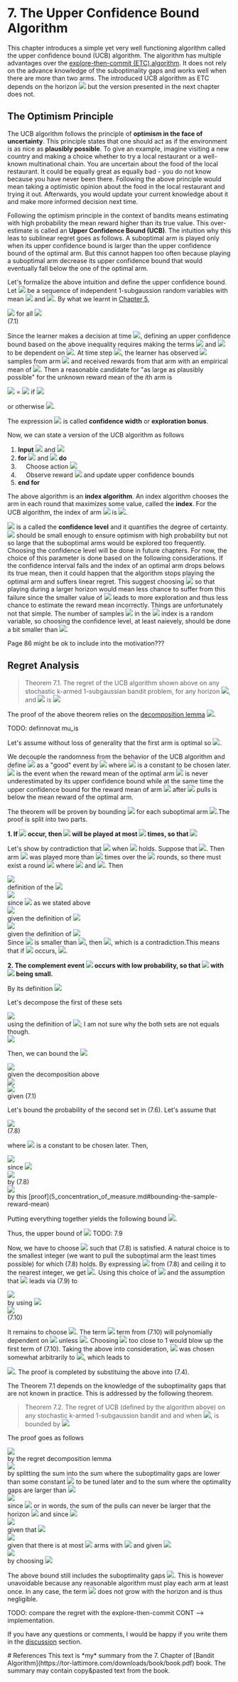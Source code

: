 # 7. The Upper Confidence Bound Algorithm
This chapter introduces a simple yet very well functioning algorithm called the upper confidence bound (UCB) algorithm. The algorithm has multiple advantages over the [explore-then-commit (ETC) algorithm](6_explore_then_commit.md). It does not rely on the advance knowledge of the suboptimality gaps and works well when there are more than two arms. The introduced UCB algorithm as ETC depends on the horizon <img src="https://render.githubusercontent.com/render/math?math=n"> but the version presented in the next chapter does not. 

## The Optimism Principle
The UCB algorithm follows the principle of **optimism in the face of uncertainty**. This principle states that one should act as if the environment is as nice as **plausibly possible**. To give an example, imagine visiting a new country and making a choice whether to try a local restaurant or a well-known multinational chain. You are uncertain about the food of the local restaurant. It could be equally great as equally bad - you do not know because you have never been there. Following the above principle would mean taking a optimistic opinion about the food in the local restaurant and trying it out. Afterwards, you would update your current knowledge about it and make more informed decision next time. 


Following the optimism principle in the context of bandits means estimating with high probability the mean reward higher than its true value. This over-estimate is called an **Upper Confidence Bound (UCB)**. The intuition why this leas to sublinear regret goes as follows. A suboptimal arm is played only when its upper confidence bound is larger than the upper confidence bound of the optimal arm. But this cannot happen too often because playing a suboptimal arm decrease its upper confidence bound that would eventually fall below the one of the optimal arm. 


Let's formalize the above intuition and define the upper confidence bound. Let <img src="https://render.githubusercontent.com/render/math?math=(X_t)_{t=1}^{n}"> be a sequence of independent 1-subgaussion random variables with mean <img src="https://render.githubusercontent.com/render/math?math=\mu"> and <img src="https://render.githubusercontent.com/render/math?math=\hat{\mu}=\frac{1}{n} \Sigma_{t=1}^{n}X_t">. By what we learnt in [Chapter 5](5_concentration_of_measure.md#bounding-the-sample-reward-mean),
 
 
 <div class="div-table">
    <div class="div-table-row">
    <div class="div-table-col_eq">
          <img src="https://render.githubusercontent.com/render/math?math=\mathbb{P}(\mu \geq \hat{\mu} %2B \sqrt{\frac{2\log(1/\delta)}{n}}) \leq \delta"> for all <img src="https://render.githubusercontent.com/render/math?math=\delta \in (0,1)">
     </div>
     <div class="div-table-col_expl">(7.1)</div>
    </div>
     
 </div> 
    
Since the learner makes a decision at time <img src="https://render.githubusercontent.com/render/math?math=t">, defining an upper confidence bound based on the above inequality requires making the terms <img src="https://render.githubusercontent.com/render/math?math=\hat{\mu}"> and <img src="https://render.githubusercontent.com/render/math?math=n"> to be dependent on <img src="https://render.githubusercontent.com/render/math?math=t">. At time step <img src="https://render.githubusercontent.com/render/math?math=t">, the learner has observed <img src="https://render.githubusercontent.com/render/math?math=T_i(t-1)"> samples from arm <img src="https://render.githubusercontent.com/render/math?math=i"> and received rewards from that arm with an empirical mean of <img src="https://render.githubusercontent.com/render/math?math=\hat{\mu_i}(t-1)">. Then a reasonable candidate for "as large as plausibly possible" for the unknown reward mean of the *i*th arm is 

<img src="https://render.githubusercontent.com/render/math?math=UCB_i(t-1, \delta)"> = <img src="https://render.githubusercontent.com/render/math?math=\infinity"> if <img src="https://render.githubusercontent.com/render/math?math=T_i(t-1) = 0"> 

or otherwise <img src="https://render.githubusercontent.com/render/math?math=UCB_i(t-1, \delta) = \hat{\mu}(t-1) + %2B \sqrt{\frac{2\log(1/\delta)}{T_i(t-1)}}">. 

The expression <img src="https://render.githubusercontent.com/render/math?math=\sqrt{\frac{2\log(1/\delta)}{T_i(t-1)}}"> is called  **confidence width** or **exploration bonus**. 

Now, we can state a version of the UCB algorithm as follows
1. **Input** <img src="https://render.githubusercontent.com/render/math?math=k"> and <img src="https://render.githubusercontent.com/render/math?math=\delta">
1. **for** <img src="https://render.githubusercontent.com/render/math?math=t"> and <img src="https://render.githubusercontent.com/render/math?math=t \in 1, ..., n"> **do**
1. &emsp; Choose action <img src="https://render.githubusercontent.com/render/math?math=A_t = argmax_i UCB_i(t-1, \delta)">
1. &emsp; Observe reward <img src="https://render.githubusercontent.com/render/math?math=X_t"> and update upper confidence bounds
1. **end for**

The above algorithm is an **index algorithm**. An index algorithm chooses the arm in each round that maximizes some value, called the **index**. For the UCB algorithm, the index of arm <img src="https://render.githubusercontent.com/render/math?math=i"> is <img src="https://render.githubusercontent.com/render/math?math=UCB_i(t-1, \delta)">. 

<img src="https://render.githubusercontent.com/render/math?math=\delta"> is a called the **confidence level** and it quantifies the degree of certainty. <img src="https://render.githubusercontent.com/render/math?math=\delta"> should be small enough to ensure optimism with high probability but not so large that the suboptimal arms would be explored too frequently. Choosing the confidence level will be done in future chapters. For now, the choice of this parameter is done based on the following considerations. If the confidence interval fails and the index of an optimal arm drops belows its true mean, then it could happen that the algorithm stops playing the optimal arm and suffers linear regret. This suggest choosing <img src="https://render.githubusercontent.com/render/math?math=\delta \approx 1/n"> so that playing during a larger horizon would mean less chance to suffer from this failure since the smaller value of <img src="https://render.githubusercontent.com/render/math?math=\delta"> leads to more exploration and thus less chance to estimate the reward mean incorrectly. Things are unfortunately not that simple. The number of samples <img src="https://render.githubusercontent.com/render/math?math=T_i(t-1)"> in the  <img src="https://render.githubusercontent.com/render/math?math=UCB_i"> index is a random variable, so choosing the confidence level, at least naievely, should be done a bit smaller than <img src="https://render.githubusercontent.com/render/math?math=1/n">.

Page 86 might be ok to include into the motivation???

## Regret Analysis
> Theorem 7.1. The regret of the UCB algorithm shown above on any stochastic k-armed 1-subgaussian bandit problem, for any horizon <img src="https://render.githubusercontent.com/render/math?math=n">, and <img src="https://render.githubusercontent.com/render/math?math=\delta = 1/n^2"> is <img src="https://render.githubusercontent.com/render/math?math=R_n \leq 3\sum_{i=1}^{k}\Delta_i + \sum_{i:\Delta_i > 0} \frac{16\log(n)}{\Delta_i}">

The proof of the above theorem relies on the [decomposition lemma](4_stochastic_bandits.md#decomposing-the-regret) <img src="https://render.githubusercontent.com/render/math?math=\sum_{i=1}^{k} \Delta_i \mathbb{E}[T_i(n)]">. 

TODO: definnovat mu_is

Let's assume without loss of generality that the first arm is optimal so <img src="https://render.githubusercontent.com/render/math?math=\mu_1 = \mu^*">. 

We decouple the randomness from the behavior of the UCB algorithm and define <img src="https://render.githubusercontent.com/render/math?math=G_i"> as a "good" event by <img src="https://render.githubusercontent.com/render/math?math=G_i = \{u_1 < min_{t\in[n]}UCB_1(t, \delta)\} \cap \{\hat{u_i}_{u_i} %2B \sqrt{\frac{2}{u_i} \log (\frac{1}{\delta})} < \mu_1\}"> where <img src="https://render.githubusercontent.com/render/math?math=u_i \in [n]"> is a constant to be chosen later. <img src="https://render.githubusercontent.com/render/math?math=G_i"> is the event when the reward mean of the optimal arm <img src="https://render.githubusercontent.com/render/math?math=u_1"> is never underestimated by its upper confidence bound while at the same time the upper confidence bound for the reward mean of arm <img src="https://render.githubusercontent.com/render/math?math=i"> after <img src="https://render.githubusercontent.com/render/math?math=u_i"> pulls is below the mean reward of the optimal arm. 

The theorem will be proven by bounding <img src="https://render.githubusercontent.com/render/math?math=\mathbb{E}[T_i(n)] = \mathbb{E}[\mathbb{I}\{G_i\}T_i(n)] %2B \mathbb{E}[\mathbb{I} \{G_i^{\mathsf{c}}\}T_i(n)] \leq  u_i %2B \mathbb{P}(G_i^{\mathsf{c}})n"> for each suboptimal arm <img src="https://render.githubusercontent.com/render/math?math=i">.The proof is split into two parts.

**1. If <img src="https://render.githubusercontent.com/render/math?math=G_i"> occur, then <img src="https://render.githubusercontent.com/render/math?math=i"> will be played at most <img src="https://render.githubusercontent.com/render/math?math=u_i"> times, so that <img src="https://render.githubusercontent.com/render/math?math=\mathbb{E}[\mathbb{I}\{G_i\}T_i(n)] \leq u_i">**

Let's show by contradiction that <img src="https://render.githubusercontent.com/render/math?math=T_i(n) \leq u_i"> when <img src="https://render.githubusercontent.com/render/math?math=G_i"> holds. Suppose that <img src="https://render.githubusercontent.com/render/math?math=T_i(n) > u_i">. Then arm <img src="https://render.githubusercontent.com/render/math?math=i"> was played more than <img src="https://render.githubusercontent.com/render/math?math=u_i"> times over the <img src="https://render.githubusercontent.com/render/math?math=n"> rounds, so there must exist a round <img src="https://render.githubusercontent.com/render/math?math=t \in [n]"> where <img src="https://render.githubusercontent.com/render/math?math=T_i(t-1)=u_i"> and <img src="https://render.githubusercontent.com/render/math?math=A_t=i">. Then

 <div class="div-table">
    <div class="div-table-row">
          <div class="div-table-col_eq"><img src="https://render.githubusercontent.com/render/math?math=UCB_i(t-1, \delta) = \hat{\mu_i}(t-1) %2B \sqrt{\frac{2\log(1/\delta)}{T_i(t-1)}}"> </div>
        <div class="div-table-col_expl">definition of the  <img src="https://render.githubusercontent.com/render/math?math=UCB_i(t-1, \delta)"></div>
    </div>
    <div class="div-table-row">
        <div class="div-table-col_eq"><img src="https://render.githubusercontent.com/render/math?math== \hat{\mu_i}_{u_i} %2B \sqrt{\frac{2\log(1/\delta)}{u_i}}"></div>
        <div class="div-table-col_expl">since <img src="https://render.githubusercontent.com/render/math?math=T_i(t-1)=u_i"> as we stated above</div>
   </div>
    <div class="div-table-row">
        <div class="div-table-col_eq"><img src="https://render.githubusercontent.com/render/math?math=<\mu_1"></div>        
        <div class="div-table-col_expl">given the definition of <img src="https://render.githubusercontent.com/render/math?math=G_i"></div>
   </div>
   <div class="div-table-row">
        <div class="div-table-col_eq"><img src="https://render.githubusercontent.com/render/math?math=<\UCB_1(t-1, \delta)"></div>        
        <div class="div-table-col_expl">given the definition of <img src="https://render.githubusercontent.com/render/math?math=G_i"></div>
   </div>
</div>
Since <img src="https://render.githubusercontent.com/render/math?math=UCB_i(t-1, \delta)"> is smaller than <img src="https://render.githubusercontent.com/render/math?math=UCB_1(t-1, \delta)">,
 then <img src="https://render.githubusercontent.com/render/math?math=A_t \neq i">, which is a contradiction.This means that if <img src="https://render.githubusercontent.com/render/math?math=G_i"> occurs, <img src="https://render.githubusercontent.com/render/math?math=T_i(n) \leq u_i">.  


**2. The complement event <img src="https://render.githubusercontent.com/render/math?math=G_i^{\mathsf{c}}"> occurs with low probability, so that <img src="https://render.githubusercontent.com/render/math?math=\mathbb{E}[\mathbb{I} \{G_i^{\mathsf{c}}\}T_i(n)] = \mathbb{P}(G_i^{\mathsf{c}})n"> with <img src="https://render.githubusercontent.com/render/math?math=\mathbb{P}(G_i^{\mathsf{c}})"> being small.**


 By its definition <img src="https://render.githubusercontent.com/render/math?math=G_i^{\mathsf{c}} = \{\mu_1 \geq min_{t\in[n]}UCB_1(t, \delta)\} \cup \{\hat{\mu}_{iu_i} %2B \sqrt{\frac{2\log(1/\delta)}{u_i}} \geq \mu_1\}">
     

Let's decompose the first of these sets

 <div class="div-table">
    <div class="div-table-row">
    <div class="div-table-col_eq">
          <img src="https://render.githubusercontent.com/render/math?math=\{\mu_1 \geq min_{t\in[n]}UCB_1(t, \delta)\} \subset \{ \mu_1 \geq min_{s\in[n]}\hat{\mu_{1s}} %2B \sqrt{\frac{2\log(1/\delta)}{s}}\}">  
    </div>
    <div class="div-table-col_expl">using the definition of <img src="https://render.githubusercontent.com/render/math?math=UCB_1(t, \delta)">; I am not sure why the both sets are not equals though.
    </div>
    </div>
    <div class="div-table-row">
    <div class="div-table-col_eq">
          <img src="https://render.githubusercontent.com/render/math?math=%3D\cup_{s\in[n]} \{ \mu_1 \geq \hat{\mu_{1s}} %2B \sqrt{\frac{2\log(1/\delta)}{s}}\}">
     </div>
    <div class="div-table-col_expl">
     </div>      
    </div>
</div>

Then, we can bound the <img src="https://render.githubusercontent.com/render/math?math=\mathbb{P}(\{\mu_1 \geq min_{t\in[n]}UCB_1(t, \delta)\})">

 <div class="div-table">
    <div class="div-table-row">
    <div class="div-table-col_eq">
          <img src="https://render.githubusercontent.com/render/math?math=\leq \mathbb{P}(\cup_{s\in[n]} \{ \mu_1 \geq \hat{\mu_{1s}} %2B \sqrt{\frac{2\log(1/\delta)}{s}}\})">  
    </div>
    <div class="div-table-col_expl">given the decomposition above
    </div>
    </div>
    <div class="div-table-row">
    <div class="div-table-col_eq">
       <img src="https://render.githubusercontent.com/render/math?math=\leq \sum_{s=1}^{n}\mathbb{P}(\cup_{s\in[n]} \{ \mu_1 \geq \hat{\mu_{1s}} %2B \sqrt{\frac{2\log(1/\delta)}{s}}\})">
    </div>
    <div class="div-table-col_expl"></div>
    </div>    
    <div class="div-table-row">
    <div class="div-table-col_eq">
       <img src="https://render.githubusercontent.com/render/math?math=\leq n \delta">
    </div>
    <div class="div-table-col_expl">
    given (7.1) 
    </div>
    </div>    
</div>

Let's bound the probability of the second set in (7.6). Let's assume that
 
 <div class="div-table">
    <div class="div-table-row">
    <div class="div-table-col_eq">
          <img src="https://render.githubusercontent.com/render/math?math=\delta_i - \sqrt{\frac{2\log(1/\delta)}{\u_i}} \geq c\delta_i">
    </div>
    <div class="div-table-col_expl">(7.8)
    </div>
   </div>
 </div>

where <img src="https://render.githubusercontent.com/render/math?math=c\in (0,1)"> is a constant to be chosen later. Then,


 <div class="div-table">
    <div class="div-table-row">
    <div class="div-table-col_eq">
          <img src="https://render.githubusercontent.com/render/math?math=\mathbb{P}(\hat{\mu}_{iu_i} %2B  \sqrt{\frac{2\log(1/\delta)}{u_i}} \geq \mu_1\)) = \mathbb{P}(\hat{\mu}_{iu_{i}} - \mu_i \geq \delta_i - \sqrt{\frac{2\log(1/\delta)}{\u_i}})">
    </div>
    <div class="div-table-col_expl">
    since  <img src="https://render.githubusercontent.com/render/math?math=\mu_1 = \mu_i %2B \delta_i">
    </div>
   </div>
   
   <div class="div-table-row">
    <div class="div-table-col_eq">
          <img src="https://render.githubusercontent.com/render/math?math=\leq \mathbb{P}(\hat{\mu}_{iu_{i}} - \mu_i \geq c\Delta_i)">
    </div>
    <div class="div-table-col_expl">
    by (7.8)
    </div>
   </div>
   
   <div class="div-table-row">
    <div class="div-table-col_eq">
          <img src="https://render.githubusercontent.com/render/math?math=\leq \exp(-\frac{u_ic^2\Delta_i^2}{2})">
    </div>
    <div class="div-table-col_expl">
    by this [proof](5_concentration_of_measure.md#bounding-the-sample-reward-mean)
    </div>
   </div>   
 </div>
 
 Putting everything together yields the following bound <img src="https://render.githubusercontent.com/render/math?math=\mathbb{P}(G_i^{\mathsf{c}}) \leq n\delta %2B \exp(-\frac{u_ic^2\Delta_i^2}{2})">.
 
 Thus, the upper bound of <img src="https://render.githubusercontent.com/render/math?math=\mathbb{E}[T_i(n)] \leq u_i %2B n(n\delta %2B \exp(-\frac{u_ic^2\Delta_i^2}{2}))"> TODO: 7.9
 
 Now, we have to choose <img src="https://render.githubusercontent.com/render/math?math=\u_i \in [n]"> such that (7.8) is satisfied. A natural choice is to the smallest integer (we want to pull the suboptimal arm the least times possible) for which (7.8) holds. By expressing <img src="https://render.githubusercontent.com/render/math?math=\u_i"> from (7.8) and ceiling it to the nearest integer, we get <img src="https://render.githubusercontent.com/render/math?math=u_i = \lceil\frac{2\log(1/\delta)}{(1-c)^2\Delta_i^{2}}\rceil">. Using this choice of <img src="https://render.githubusercontent.com/render/math?math=\u_i"> and the assumption that <img src="https://render.githubusercontent.com/render/math?math=\delta=1/n^2"> leads via (7.9) to 
 
 <div class="div-table">
    <div class="div-table-row">
    <div class="div-table-col_eq">
          <img src="https://render.githubusercontent.com/render/math?math=\mathbb{E}[T_i(n)] \leq u_i %2B 1 %2B n^{1-2c^2/(1-c)^2}">
    </div>
    <div class="div-table-col_expl">by using <img src="https://render.githubusercontent.com/render/math?math=\delta=1/n^2">
    </div>
   </div>   
   <div class="div-table-row">
    <div class="div-table-col_eq">
          <img src="https://render.githubusercontent.com/render/math?math==\lceil\frac{2\log(1/\delta)}{(1-c)^2\Delta_i^{2}}\rceil %2B 1 %2B n^{1-2c^2/(1-c)^2}">
    </div>
    <div class="div-table-col_expl">(7.10)
    </div>
   </div>   
 </div>
 
 It remains to choose <img src="https://render.githubusercontent.com/render/math?math=c \in (0,1)">. The term <img src="https://render.githubusercontent.com/render/math?math=n^{1-2c^2/(1-c)^2}"> term from (7.10) will polynomially dependent on <img src="https://render.githubusercontent.com/render/math?math=n"> unless <img src="https://render.githubusercontent.com/render/math?math=2c^2/(1-c)^2 \geq 1">. Choosing <img src="https://render.githubusercontent.com/render/math?math=c"> too close to 1 would blow up the first term of (7.10). Taking the above into consideration, <img src="https://render.githubusercontent.com/render/math?math=c"> was chosen somewhat arbitrarily to <img src="https://render.githubusercontent.com/render/math?math=c=1/2">, which leads to 

<img src="https://render.githubusercontent.com/render/math?math=\mathbb{E}[T_i(n)] \leq 3 %2B \frac{16\log{n}}{\delta_i^{2}}">. The proof is completed by substituing the above into (7.4).

The Theorem 7.1 depends on the knowledge of the suboptimality gaps that are not known in practice. This is addressed by the following theorem. 

> Theorem 7.2. The regret of UCB (defined by the algorithm above) on any stochastic k-armed 1-subgaussion bandit and and when <img src="https://render.githubusercontent.com/render/math?math=\delta = 1/n^2">, is bounded by 
><img src="https://render.githubusercontent.com/render/math?math=R_n \leq 8\sqrt{nk\log{(n)}} %2B 3 \sum_{i=1}^{k}\Delta_i">.

The proof goes as follows

 <div class="div-table">
   <div class="div-table-row">
        <div class="div-table-col_eq">
        <img src="https://render.githubusercontent.com/render/math?math=R_n = \sum{i=1}_{k}\delta_i\mathbb{E}[T_i(n)] ">              
        </div>
        <div class="div-table-col_expl">
        by the regret decomposition lemma        
        </div>
   </div>
   
   <div class="div-table-row">
        <div class="div-table-col_eq">
        <img src="https://render.githubusercontent.com/render/math?math==\sum_{i: \Delta_i < \Delta}\Delta_i\mathbb{E}[T_i(n)] %2B \sum_{i: \Delta_i \geq \Delta}\Delta_i\mathbb{E}[T_i(n)]">                        
        </div>
        <div class="div-table-col_expl">  
        by splitting the sum into the sum where the suboptimality gaps are lower than some constant <img src="https://render.githubusercontent.com/render/math?math=\delta > 0"> to be tuned later and to the sum where the optimality gaps are larger than <img src="https://render.githubusercontent.com/render/math?math=\delta">       
        </div>
   </div>
   
   <div class="div-table-row">
        <div class="div-table-col_eq">      
        <img src="https://render.githubusercontent.com/render/math?math=\leq n\Delta %2B \sum_{i: \Delta_i \geq \Delta}\Delta_i\mathbb{E}[T_i(n)]">               
        </div>
        <div class="div-table-col_expl">        
        since <img src="https://render.githubusercontent.com/render/math?math=\sum_{i: \Delta_i < \Delta}T_i(n) \leq n"> or in words, the sum of the pulls can never be larger that the horizon <img src="https://render.githubusercontent.com/render/math?math=n"> and since <img src="https://render.githubusercontent.com/render/math?math=\Delta_i < \Delta">           
        </div>
   </div>
   
   <div class="div-table-row">
        <div class="div-table-col_eq">   
        <img src="https://render.githubusercontent.com/render/math?math=\leq n\Delta %2B \sum_{i: \Delta_i \geq \Delta}3\Delta_i %2B \frac{16\log{(n)}}{\Delta_i}">                     
        </div>
        <div class="div-table-col_expl">        
        given that <img src="https://render.githubusercontent.com/render/math?math=\mathbb{E}[T_i(n)] \leq 3 %2B \frac{16\log{n}}{\delta_i^{2}}"> 
        </div>
   </div>
   
   <div class="div-table-row">
        <div class="div-table-col_eq">  
         <img src="https://render.githubusercontent.com/render/math?math=\leq n\Delta %2B \frac{16k\log(n)}{\Delta} %2B 3 \sum_{i=1}^{k}\Delta_i">                    
        </div>
        <div class="div-table-col_expl">
        given that there is at most <img src="https://render.githubusercontent.com/render/math?math=k"> arms with
          <img src="https://render.githubusercontent.com/render/math?math=\Delta_i \geq \Delta"> and given <img src="https://render.githubusercontent.com/render/math?math=\Delta_i \geq \Delta">              
        </div>
   </div>   
    <div class="div-table-row">
        <div class="div-table-col_eq">
        <img src="https://render.githubusercontent.com/render/math?math== 8 \sqrt{nk\log(n)} %2B %2B 3 \sum_{i=1}^{k}\Delta_i ">              
        </div>
        <div class="div-table-col_expl">   
        by choosing <img src="https://render.githubusercontent.com/render/math?math=\Delta = \sqrt{16k\log(n)/n}">     
        </div>
   </div>
 </div>

The above bound still includes the suboptimality gaps <img src="https://render.githubusercontent.com/render/math?math=\Delta_i">. This is however unavoidable because any reasonable algorithm must play each arm at least once. In any case, the term <img src="https://render.githubusercontent.com/render/math?math=3 \sum_{i=1}^{k}\Delta_i "> does not grow with the horizon and is thus negligible. 


TODO: compare the regret with the explore-then-commit
CONT --> implementation. 
      





If you have any questions or comments, I would be happy if you write them in the [discussion](https://github.com/azikoss/bandit_summaries/discussions/categories/6-explore-then-commit) section. 
 
 
 <div class="div-table">
   <div class="div-table-row">
        <div class="div-table-col_eq">              
        </div>
        <div class="div-table-col_expl">        
        </div>
   </div>            
 </div>
# References
This text is *my* summary from the 7. Chapter of [Bandit Algorithm](https://tor-lattimore.com/downloads/book/book.pdf) book. The summary may contain copy&pasted text from the book. 

